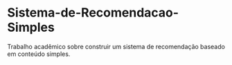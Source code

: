 # Sistema-de-Recomendacao-Simples
Trabalho acadêmico sobre construir um sistema de recomendação baseado em conteúdo simples.
